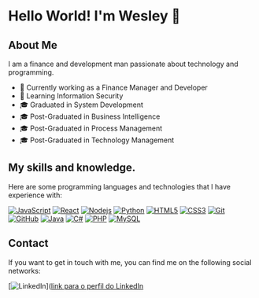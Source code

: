 # Hello World! I'm Wesley 👋

## About Me

I am a finance and development man passionate about technology and programming.

- 🔭 Currently working as a Finance Manager and Developer
- 🌱 Learning Information Security
- 🎓 Graduated in System Development
- 🎓 Post-Graduated in Business Intelligence
- 🎓 Post-Graduated in Process Management
- 🎓 Post-Graduated in Technology Management

## My skills and knowledge.

Here are some programming languages and technologies that I have experience with:

[![JavaScript](https://img.shields.io/badge/-JavaScript-black?style=flat-square&logo=javascript)]()
[![React](https://img.shields.io/badge/-React-black?style=flat-square&logo=react)]()
[![Nodejs](https://img.shields.io/badge/-Nodejs-black?style=flat-square&logo=Node.js)]()
[![Python](https://img.shields.io/badge/-Python-black?style=flat-square&logo=python)]()
[![HTML5](https://img.shields.io/badge/-HTML5-black?style=flat-square&logo=html5)]()
[![CSS3](https://img.shields.io/badge/-CSS3-black?style=flat-square&logo=css3)]()
[![Git](https://img.shields.io/badge/-Git-black?style=flat-square&logo=git)]()
[![GitHub](https://img.shields.io/badge/-GitHub-black?style=flat-square&logo=github)]()
[![Java](https://img.shields.io/badge/-Java-black?style=flat-square&logo=java)]()
[![C#](https://img.shields.io/badge/-C%23-black?style=flat-square&logo=c-sharp)]()
[![PHP](https://img.shields.io/badge/-PHP-black?style=flat-square&logo=php)]()
[![MySQL](https://img.shields.io/badge/-MySQL-black?style=flat-square&logo=mysql)]()


## Contact

If you want to get in touch with me, you can find me on the following social networks:

[![LinkedIn](https://img.shields.io/badge/-LinkedIn-black?style=flat-square&logo=linkedin)]([link para o perfil do LinkedIn](https://www.linkedin.com/in/wesley-atanasio/)

